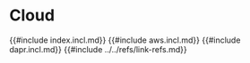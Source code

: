 # Cloud

{{#include index.incl.md}}
{{#include aws.incl.md}}
{{#include dapr.incl.md}}
{{#include ../../refs/link-refs.md}}
